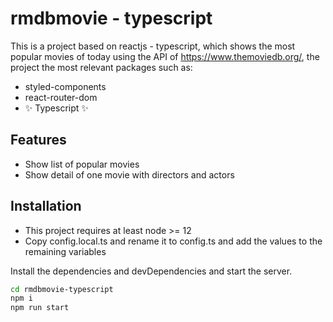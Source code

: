 # rmdbmovie - typescript

This is a project based on reactjs - typescript, which shows the most popular movies of today using the API of https://www.themoviedb.org/, the project the most relevant packages such as:

- styled-components
- react-router-dom
- ✨ Typescript ✨

## Features

- Show list of popular movies
- Show detail of one movie with directors and actors

## Installation

- This project requires at least node >= 12
- Copy config.local.ts and rename it to config.ts and add the values to the remaining variables

Install the dependencies and devDependencies and start the server.

```sh
cd rmdbmovie-typescript
npm i
npm run start
```
